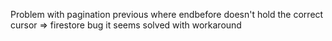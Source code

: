 Problem with pagination previous where endbefore doesn't hold the correct cursor => firestore bug it seems
solved with workaround
